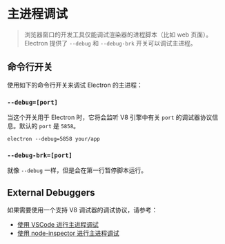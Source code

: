# 主进程调试

> 浏览器窗口的开发工具仅能调试渲染器的进程脚本（比如 web 页面）。Electron 提供了 `--debug` 和 `--debug-brk` 开关可以调试主进程。

## 命令行开关

使用如下的命令行开关来调试 Electron 的主进程：

### `--debug=[port]`

当这个开关用于 Electron 时，它将会监听 V8 引擎中有关 `port` 的调试器协议信息。默认的 `port` 是 `5858`。
```shell
electron --debug=5858 your/app
```

### `--debug-brk=[port]`

就像 `--debug` 一样，但是会在第一行暂停脚本运行。

## External Debuggers

如果需要使用一个支持 V8 调试器的调试协议，请参考：
- [使用 VSCode 进行主进程调试](debugging-main-process-vscode.md)
- [使用 node-inspector 进行主进程调试](debugging-main-process-node-inspector.md)
